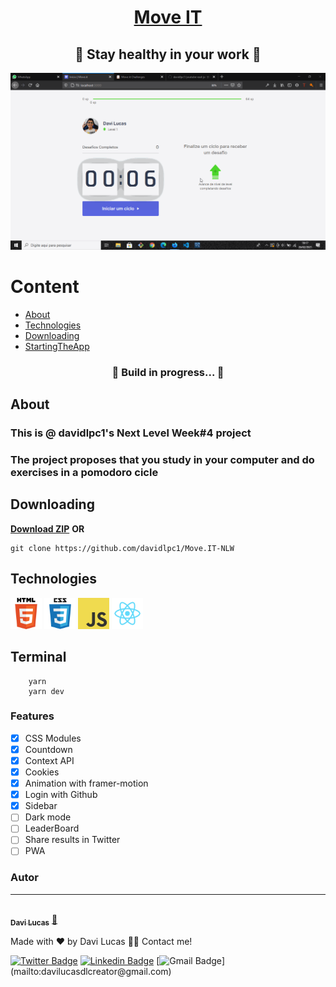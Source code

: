 <h1 align="center">  
    <a href="https://move-it-davidlpc1.vercel.app/">Move IT</a>
</h1>
<h2 align="center">🚀 Stay healthy in your work 🚀</h2>

<img src=".github/moveit.gif" alt="Home">

Content
=================
   * [About](#About)
   * [Technologies](#Technologies)
   * [Downloading](#Downloading)
   * [StartingTheApp](#StartingTheApp)
  
<h3 align="center"> 
	🚧 Build in progress... 🚧
</h3>
 
<div id="About">    

## About
### This is @ davidlpc1's Next Level Week#4 project

### The project proposes that you study in your computer and do exercises in a pomodoro cicle

</div>

<div id="Downloading">

## Downloading

<strong><a href="https://github.com/davidlpc1/Move.IT-NLW/archive/main.zip">Download ZIP</a></strong>
<strong>OR</strong>

```
git clone https://github.com/davidlpc1/Move.IT-NLW
```

</div>

<div id="Technologies">

## Technologies

<code><img  height="50" src="https://raw.githubusercontent.com/github/explore/80688e429a7d4ef2fca1e82350fe8e3517d3494d/topics/html/html.png" alt="HTML"></code>
<code><img  height="50" src="https://raw.githubusercontent.com/github/explore/80688e429a7d4ef2fca1e82350fe8e3517d3494d/topics/css/css.png" alt="CSS"></code>
<code><img height="50" src="https://raw.githubusercontent.com/github/explore/80688e429a7d4ef2fca1e82350fe8e3517d3494d/topics/javascript/javascript.png" alt="JavaScript"></code>
<code><img height="50" src="https://raw.githubusercontent.com/github/explore/80688e429a7d4ef2fca1e82350fe8e3517d3494d/topics/react/react.png" alt="React"></code>
</div>

<div id="StartingTheApp">

## Terminal 
```
    yarn 
    yarn dev
```
</div>

### Features

- [x] CSS Modules 
- [x] Countdown 
- [x] Context API
- [x] Cookies
- [x] Animation with framer-motion
- [X] Login with Github
- [X] Sidebar
- [ ] Dark mode
- [ ] LeaderBoard
- [ ] Share results in Twitter
- [ ] PWA

### Autor
---

<a href="https://github.com/davidlpc1">
 <img style="border-radius: 50%;" src="https://avatars2.githubusercontent.com/u/66884233?v=4" width="100px;" alt="">
 <br />
 <sub><b>Davi Lucas</b></sub></a> <a href="https://app.rocketseat.com.br/me/davi-lucas-marques-de-freitas-04149">🚀</a>


Made with ❤️ by Davi Lucas 👋🏽 Contact me!

[![Twitter Badge](https://img.shields.io/badge/-@ProgramadorDavi-1ca0f1?style=flat-square&labelColor=1ca0f1&logo=twitter&logoColor=white&link=https://twitter.com/ProgramadorDavi)](https://twitter.com/ProgramadorDavi) [![Linkedin Badge](https://img.shields.io/badge/-Davi-Lucas?style=flat-square&logo=Linkedin&logoColor=white&link=https://www.linkedin.com/in/davi-lucas-93abb71b3/)](https://www.linkedin.com/in/davi-lucas-93abb71b3/) 
[![Gmail Badge](https://img.shields.io/badge/-davilucasdlcreator@gmail.com-c14438?)](mailto:davilucasdlcreator@gmail.com)